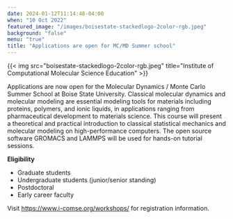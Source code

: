 ```yaml
---
date: 2024-01-12T11:14:48-04:00
when: "10 Oct 2022"
featured_image: "/images/boisestate-stackedlogo-2color-rgb.jpeg"
background: "false"
menu: "true"
title: "Applications are open for MC/MD Summer school"
---
```

{{< img src="boisestate-stackedlogo-2color-rgb.jpeg" title="Institute of Computational Molecular Science Education" >}}

Applications are now open for the Molecular Dynamics / Monte Carlo Summer School at Boise State University. Classical molecular dynamics and molecular modeling are essential modeling tools for materials including proteins, polymers, and ionic liquids, in applications ranging from pharmaceutical development to materials science.  This course will present a theoretical and practical introduction to classical statistical mechanics and molecular modeling on high-performance computers. The open source software GROMACS and LAMMPS  will be used for hands-on tutorial sessions.
  
**Eligibility**

- Graduate students
- Undergraduate students (junior/senior standing)
- Postdoctoral
- Early career faculty

Visit https://www.i-comse.org/workshops/ for registration information.

